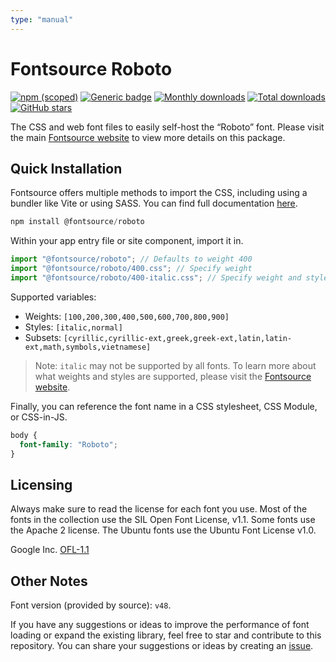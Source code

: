```yaml
---
type: "manual"
---
```


# Fontsource Roboto

[![npm (scoped)](https://img.shields.io/npm/v/@fontsource/roboto?color=brightgreen)](https://www.npmjs.com/package/@fontsource/roboto) [![Generic badge](https://img.shields.io/badge/fontsource-passing-brightgreen)](https://github.com/fontsource/fontsource) [![Monthly downloads](https://badgen.net/npm/dm/@fontsource/roboto)](https://github.com/fontsource/fontsource) [![Total downloads](https://badgen.net/npm/dt/@fontsource/roboto)](https://github.com/fontsource/fontsource) [![GitHub stars](https://img.shields.io/github/stars/fontsource/fontsource.svg?style=social&label=Star)](https://github.com/fontsource/fontsource/stargazers)

The CSS and web font files to easily self-host the “Roboto” font. Please visit the main [Fontsource website](https://fontsource.org/fonts/roboto) to view more details on this package.

## Quick Installation

Fontsource offers multiple methods to import the CSS, including using a bundler like Vite or using SASS. You can find full documentation [here](https://fontsource.org/docs/getting-started/introduction).

```javascript
npm install @fontsource/roboto
```

Within your app entry file or site component, import it in.

```javascript
import "@fontsource/roboto"; // Defaults to weight 400
import "@fontsource/roboto/400.css"; // Specify weight
import "@fontsource/roboto/400-italic.css"; // Specify weight and style
```

Supported variables:
- Weights: `[100,200,300,400,500,600,700,800,900]`
- Styles: `[italic,normal]`
- Subsets: `[cyrillic,cyrillic-ext,greek,greek-ext,latin,latin-ext,math,symbols,vietnamese]`

> Note: `italic` may not be supported by all fonts. To learn more about what weights and styles are supported, please visit the [Fontsource website](https://fontsource.org/fonts/roboto).

Finally, you can reference the font name in a CSS stylesheet, CSS Module, or CSS-in-JS.

```css
body {
  font-family: "Roboto";
}
```

## Licensing
Always make sure to read the license for each font you use. Most of the fonts in the collection use the SIL Open Font License, v1.1. Some fonts use the Apache 2 license. The Ubuntu fonts use the Ubuntu Font License v1.0.

Google Inc.
[OFL-1.1](http://scripts.sil.org/OFL)

## Other Notes
Font version (provided by source): `v48`.

If you have any suggestions or ideas to improve the performance of font loading or expand the existing library, feel free to star and contribute to this repository. You can share your suggestions or ideas by creating an [issue](https://github.com/fontsource/fontsource/issues).